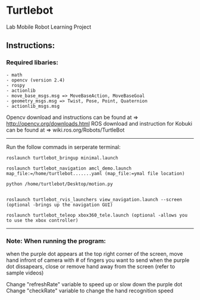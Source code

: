 # Turtlebot
Lab Mobile Robot Learning Project


## Instructions:

### Required libaries:
	- math
	- opencv (version 2.4)
	- rospy
	- actionlib
	- move_base_msgs.msg => MoveBaseAction, MoveBaseGoal
	- geometry_msgs.msg => Twist, Pose, Point, Quaternion
	- actionlib_msgs.msg

Opencv download and instructions can be found at => http://opencv.org/downloads.html
ROS download and instruction for Kobuki can be found at => wiki.ros.org/Robots/TurtleBot

---------------
Run the follow commads in serperate terminal:

	roslaunch turtlebot_bringup minimal.launch

	roslaunch turtlebot_navigation amcl_demo.launch map_file:=/home/turtlebot.......yaml (map_file:=ymal file location)

	python /home/turtlebot/Desktop/motion.py


	roslaunch turtlebot_rvis_launchers view_navigation.launch --screen (optional -brings up the navigation GUI)

	roslaunch turtlebot_teleop xbox360_tele.launch (optional -allows you to use the xbox controller)

---------------
### Note: When running the program:

when the purple dot appears at the top right corner of the screen, move hand infront of camera with # of fingers you want to send
when the purple dot dissapears, close or remove hand away from the screen 
(refer to sample videos)

Change "refreshRate" variable to speed up or slow down the purple dot
Change "checkRate" variable to change the hand recognition speed
